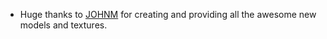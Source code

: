 + Huge thanks to [JOHNM](https://www.reddit.com/user/Key-Orchid8993/) for creating and providing all the awesome new models and textures.